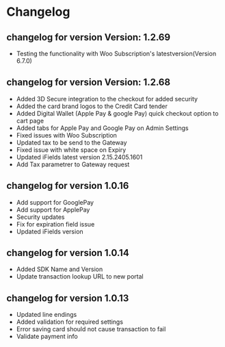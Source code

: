 # Changelog

## changelog for version Version: 1.2.69
- Testing the functionality with Woo Subscription's latestversion(Version 6.7.0)

## changelog for version Version: 1.2.68
- Added 3D Secure integration to the checkout for added security 
- Added the card brand logos to the Credit Card tender 
- Added Digital Wallet (Apple Pay & google Pay) quick checkout option to cart page
- Added tabs for Apple Pay and Google Pay on Admin Settings  
- Fixed issues with Woo Subscription 
- Updated tax to be send to the Gateway
- Fixed issue with white space on Expiry
- Updated iFields latest version 2.15.2405.1601
- Add Tax parametrer to Gateway request 

## changelog for version 1.0.16

- Add support for GooglePay
- Add support for ApplePay
- Security updates
- Fix for expiration field issue
- Updated iFields version

## changelog for version 1.0.14

- Added SDK Name and Version
- Update transaction lookup URL to new portal

## changelog for version 1.0.13

- Updated line endings
- Added validation for required settings
- Error saving card should not cause transaction to fail
- Validate payment info
